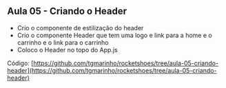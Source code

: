 ## Aula 05 - Criando o Header

* Crio o componente de estilização do header
* Crio o componente Header que tem uma logo e link para a home e o carrinho e o link para o carrinho
* Coloco o Header no topo do App.js

Código: [https://github.com/tgmarinho/rocketshoes/tree/aula-05-criando-header](https://github.com/tgmarinho/rocketshoes/tree/aula-05-criando-header)